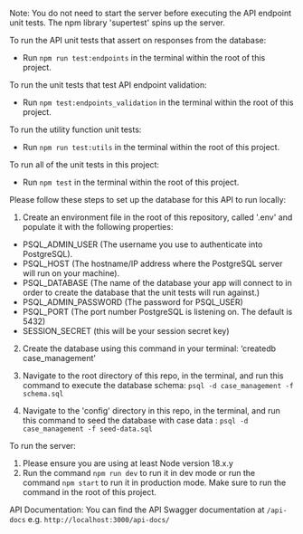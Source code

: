 Note: You do not need to start the server before executing the API endpoint unit tests. The npm library 'supertest' spins up the server.

To run the API unit tests that assert on responses from the database:

- Run `npm run test:endpoints` in the terminal within the root of this project.

To run the unit tests that test API endpoint validation:

- Run `npm test:endpoints_validation` in the terminal within the root of this project.

To run the utility function unit tests:

- Run `npm run test:utils` in the terminal within the root of this project.

To run all of the unit tests in this project:

- Run `npm test` in the terminal within the root of this project.

Please follow these steps to set up the database for this API to run locally:

1. Create an environment file in the root of this repository, called '.env' and populate it with the following properties:

- PSQL_ADMIN_USER (The username you use to authenticate into PostgreSQL).
- PSQL_HOST (The hostname/IP address where the PostgreSQL server will run on your machine).
- PSQL_DATABASE (The name of the database your app will connect to in order to create the database
  that the unit tests will run against.)
- PSQL_ADMIN_PASSWORD (The password for PSQL_USER)
- PSQL_PORT (The port number PostgreSQL is listening on. The default is 5432)
- SESSION_SECRET (this will be your session secret key)

2. Create the database using this command in your terminal: ‘createdb case_management’

3. Navigate to the root directory of this repo, in the terminal, and run this command to
   execute the database schema: `psql -d case_management -f schema.sql`

4. Navigate to the 'config' directory in this repo, in the terminal, and run this command to seed
   the database with case data : `psql -d case_management -f seed-data.sql`

To run the server:

1. Please ensure you are using at least Node version 18.x.y
2. Run the command `npm run dev` to run it in dev mode or run the command `npm start` to run it in
   production mode. Make sure to run the command in the root of this project.

API Documentation:
You can find the API Swagger documentation at `/api-docs` e.g. `http://localhost:3000/api-docs/`
